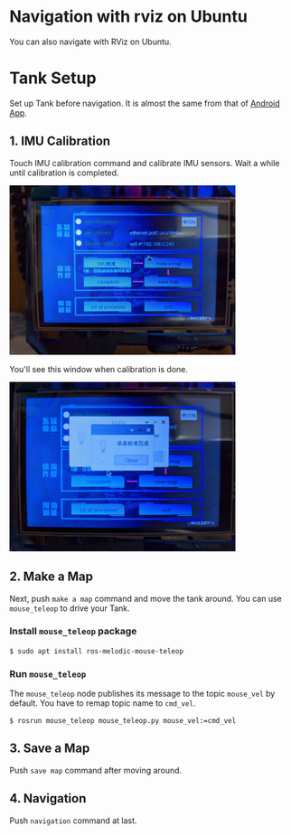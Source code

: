 # Navigation with rviz on Ubuntu
You can also navigate with RViz on Ubuntu.



# Tank Setup
Set up Tank before navigation.
It is almost the same from that of [Android App](Tank-slam-nav-android.md).

## 1. IMU Calibration
Touch IMU calibration command and calibrate IMU sensors.
Wait a while until calibration is completed.

<img src="fig/touchscreen-menu-1.jpg" width=400>

You'll see this window when calibration is done.

<img src="fig/touchscreen-menu-2.jpg" width=400>


## 2. Make a Map
Next, push `make a map` command and move the tank around.
You can use `mouse_teleop` to drive your Tank.
### Install `mouse_teleop` package
```
$ sudo apt install ros-melodic-mouse-teleop
```
### Run `mouse_teleop`
The `mouse_teleop` node publishes its message to the topic `mouse_vel` by default.
You have to remap topic name to `cmd_vel`.
```
$ rosrun mouse_teleop mouse_teleop.py mouse_vel:=cmd_vel
```

## 3. Save a Map
Push `save map` command after moving around.

## 4. Navigation
Push `navigation` command at last.